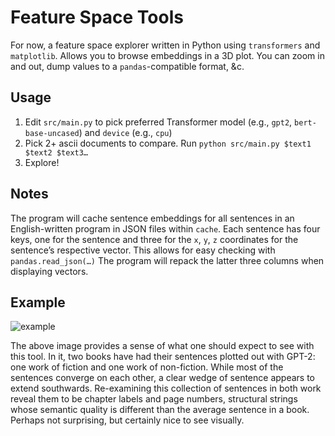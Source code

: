 # Feature Space Tools
For now, a feature space explorer written in Python using `transformers` and `matplotlib`. Allows you to browse embeddings in a 3D plot. You can zoom in and out, dump values to a `pandas`-compatible format, &c.

## Usage
1. Edit `src/main.py` to pick preferred Transformer model (e.g., `gpt2`, `bert-base-uncased`) and `device` (e.g., `cpu`)
2. Pick 2+ ascii documents to compare. Run `python src/main.py $text1 $text2 $text3…`
3. Explore!

## Notes
The program will cache sentence embeddings for all sentences in an English-written program in JSON files within `cache`. Each sentence has four keys, one for the sentence and three for the `x`, `y`, `z` coordinates for the sentence’s respective vector. This allows for easy checking with `pandas.read_json(…)` The program will repack the latter three columns when displaying vectors.

## Example
![example](https://git.sr.ht/~srhm/feature-space-tools/blob/master/example.png)

The above image provides a sense of what one should expect to see with this tool. In it, two books have had their sentences plotted out with GPT-2: one work of fiction and one work of non-fiction. While most of the sentences converge on each other, a clear wedge of sentence appears to extend southwards. Re-examining this collection of sentences in both work reveal them to be chapter labels and page numbers, structural strings whose semantic quality is different than the average sentence in a book. Perhaps not surprising, but certainly nice to see visually.

